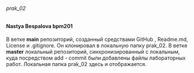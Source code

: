 ###### prak_02
#### **Nastya Bespalova bpm201**
В ветке **main** репозиторий, созданный средствами GitHub , Readme.md, License и .gitignore. Он клонировал в локальную папку prak_02.
В ветке **master** локальный репозиторий, синхронизированный с локальным, куда посредством add - commit были добавлены файлы лабораторных работ. Локальная папка prak_02 здесь и отображается.
